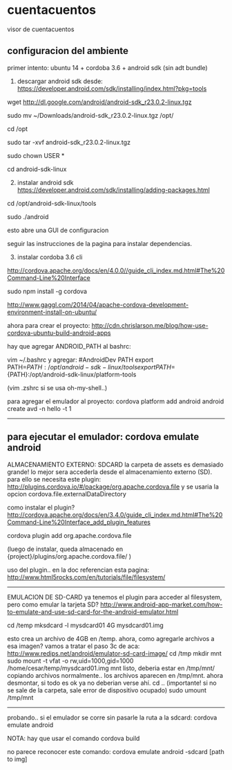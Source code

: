 cuentacuentos
=============

visor de cuentacuentos


configuracion del ambiente
-------------

primer intento:
ubuntu 14 + cordoba 3.6 + android sdk (sin adt bundle)

1. descargar android sdk desde:
https://developer.android.com/sdk/installing/index.html?pkg=tools


wget http://dl.google.com/android/android-sdk_r23.0.2-linux.tgz

sudo mv ~/Downloads/android-sdk_r23.0.2-linux.tgz /opt/

cd /opt

sudo tar -xvf android-sdk_r23.0.2-linux.tgz

sudo chown USER *

cd android-sdk-linux


2. instalar android sdk
https://developer.android.com/sdk/installing/adding-packages.html

cd /opt/android-sdk-linux/tools

sudo ./android

esto abre una GUI de configuracion

seguir las instrucciones de la pagina para instalar dependencias.


3. instalar cordoba 3.6 cli

http://cordova.apache.org/docs/en/4.0.0//guide_cli_index.md.html#The%20Command-Line%20Interface

 sudo npm install -g cordova


http://www.gaggl.com/2014/04/apache-cordova-development-environment-install-on-ubuntu/

ahora para crear el proyecto:
http://cdn.chrislarson.me/blog/how-use-cordova-ubuntu-build-android-apps

hay que agregar ANDROID_PATH al bashrc:

vim ~/.bashrc
y agregar:
 #AndroidDev PATH
 export PATH=${PATH}:/opt/android-sdk-linux/tools
 export PATH=${PATH}:/opt/android-sdk-linux/platform-tools

(vim .zshrc si se usa oh-my-shell..)

para agregar el emulador al proyecto:
cordova platform add android
android create avd -n hello -t 1

-------------------------------------
para ejecutar el emulador:
cordova emulate android
------------------------------------
ALMACENAMIENTO EXTERNO: SDCARD
la carpeta de assets es demasiado grande! lo mejor sera accederla desde el almacenamiento externo (SD).
para ello se necesita este plugin:
http://plugins.cordova.io/#/package/org.apache.cordova.file
y se usaria la opcion cordova.file.externalDataDirectory

como instalar el plugin?
http://cordova.apache.org/docs/en/3.4.0/guide_cli_index.md.html#The%20Command-Line%20Interface_add_plugin_features

cordova plugin add org.apache.cordova.file

(luego de instalar, queda almacenado en {project}/plugins/org.apache.cordova.file/ )

uso del plugin.. en la doc referencian esta pagina:
http://www.html5rocks.com/en/tutorials/file/filesystem/

---
EMULACION DE SD-CARD
ya tenemos el plugin para acceder al filesystem, pero como emular la tarjeta SD?
http://www.android-app-market.com/how-to-emulate-and-use-sd-card-for-the-android-emulator.html

cd /temp
mksdcard -l mysdcard01 4G mysdcard01.img

esto crea un archivo de 4GB en /temp. ahora, como agregarle archivos a esa imagen?
vamos a tratar el paso 3c de aca:
http://www.redips.net/android/emulator-sd-card-image/
cd /tmp
mkdir mnt
sudo mount -t vfat -o rw,uid=1000,gid=1000 /home/cesar/temp/mysdcard01.img mnt
listo, deberia estar en /tmp/mnt/
copiando archivos normalmente..
los archivos aparecen en /tmp/mnt. ahora desmontar, si todo es ok ya no deberian verse ahí.
cd .. (importante! si no se sale de la carpeta, sale error de dispositivo ocupado)
 sudo umount /tmp/mnt

----
probando..
si el emulador se corre sin pasarle la ruta a la sdcard:
cordova emulate android

NOTA: hay que usar el comando
cordova build

no parece reconocer este comando:
cordova emulate android -sdcard [path to img]





